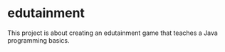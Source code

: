 # edutainment

This project is about creating an edutainment game that teaches a Java programming basics. 
